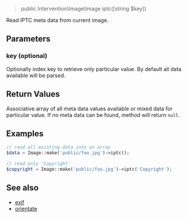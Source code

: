 > public Intervention\Image\Image iptc([string $key])

Read IPTC meta data from current image.

## Parameters

### key (optional)
Optionally index key to retrieve only particular value. By default all data available will be parsed.


## Return Values
Associative array of all meta data values available or mixed data for particular value. If no meta data can be found, method will return `null`.

## Examples

```php
// read all existing data into an array
$data = Image::make('public/foo.jpg')->iptc();

// read only 'Copyright'
$copyright = Image::make('public/foo.jpg')->iptc('Copyright');
```

## See also

- [exif](/api/exif)
- [orientate](/api/orientate)
